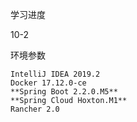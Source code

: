 学习进度

10-2

环境参数
```
IntelliJ IDEA 2019.2
Docker 17.12.0-ce
**Spring Boot 2.2.0.M5**
**Spring Cloud Hoxton.M1**
Rancher 2.0
```

